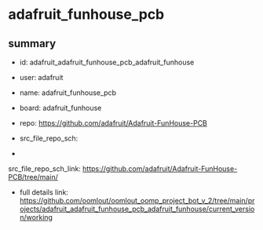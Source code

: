 # adafruit_funhouse_pcb
 
## summary 
* id: adafruit_adafruit_funhouse_pcb_adafruit_funhouse
* user: adafruit
* name: adafruit_funhouse_pcb
* board: adafruit_funhouse
* repo: https://github.com/adafruit/Adafruit-FunHouse-PCB



* src_file_repo_sch: 
*
 src_file_repo_sch_link: https://github.com/adafruit/Adafruit-FunHouse-PCB/tree/main/
* full details link: https://github.com/oomlout/oomlout_oomp_project_bot_v_2/tree/main/projects/adafruit_adafruit_funhouse_pcb_adafruit_funhouse/current_version/working  






